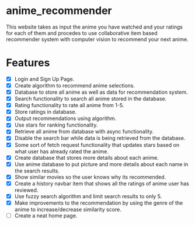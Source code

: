 # anime_recommender
This website takes as input the anime you have watched and your ratings for each of them and procedes to use collaborative item based recommender system with computer vision to recommend your next anime.

# Features
- [x] Login and Sign Up Page.
- [x] Create algorithm to recommend anime selections.
- [x] Database to store all anime as well as data for recommendation system.
- [x] Search functionality to search all anime stored in the database.
- [x] Rating functionality to rate all anime from 1-5.
- [x] Store ratings in database.
- [x] Output recommendations using algorithm.
- [x] Use stars for ranking functionality.
- [x] Retrieve all anime from database with async functionality.
- [x] Disable the search bar while data is being retrieved from the database.
- [x] Some sort of fetch request functionality that updates stars based on what user has already rated the anime.
- [x] Create database that stores more details about each anime.
- [x] Use anime database to put picture and more details about each name in the search results.
- [x] Show similar movies so the user knows why its recommended.
- [x] Create a history navbar item that shows all the ratings of anime user has reviewed.
- [x] Use fuzzy search algorithm and limit search results to only 5.
- [x] Make improvements to the recommendation by using the genre of the anime to increase/decrease similarity score.
- [ ] Create a neat home page.
